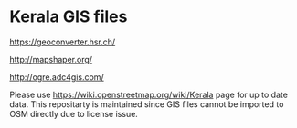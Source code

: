 # Kerala GIS files

https://geoconverter.hsr.ch/

http://mapshaper.org/

http://ogre.adc4gis.com/

Please use https://wiki.openstreetmap.org/wiki/Kerala page for up to date data. 
This repositarty is maintained since GIS files cannot be imported to OSM directly due to license issue. 
